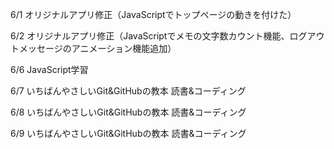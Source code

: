 6/1
オリジナルアプリ修正（JavaScriptでトップページの動きを付けた）

6/2
オリジナルアプリ修正（JavaScriptでメモの文字数カウント機能、ログアウトメッセージのアニメーション機能追加）

6/6
JavaScript学習

6/7
いちばんやさしいGit&GitHubの教本 読書&コーディング

6/8
いちばんやさしいGit&GitHubの教本 読書&コーディング

6/9
いちばんやさしいGit&GitHubの教本 読書&コーディング
